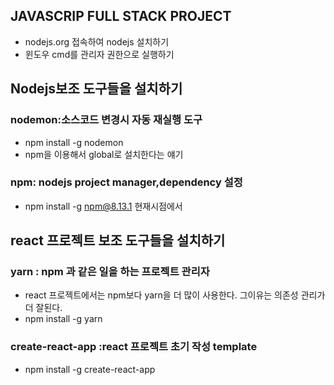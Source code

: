## JAVASCRIP FULL STACK PROJECT
* nodejs.org 접속하여 nodejs 설치하기
* 윈도우 cmd를 관리자 권한으로 실행하기

## Nodejs보조 도구들을 설치하기
### nodemon:소스코드 변경시 자동 재실행 도구
* npm install -g nodemon
* npm을 이용해서 global로 설치한다는 얘기

### npm: nodejs project manager,dependency 설정
* npm install -g npm@8.13.1  현재시점에서 

## react 프로젝트 보조 도구들을 설치하기 
### yarn : npm 과 같은 일을 하는 프로젝트 관리자
* react 프로젝트에서는 npm보다 yarn을 더 많이 사용한다. 그이유는 의존성
관리가 더 잘된다.
* npm install -g yarn

### create-react-app :react 프로젝트 초기 작성 template
* npm install -g create-react-app
